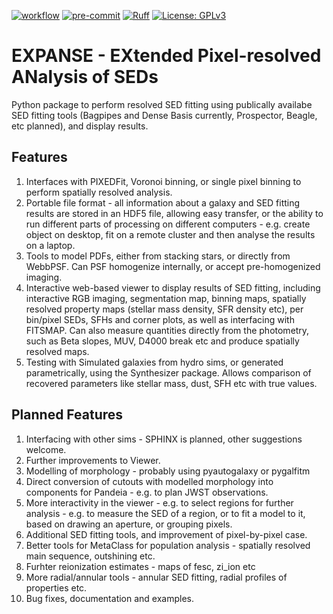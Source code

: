 [![workflow](https://github.com/tharvey303/EXPANSE/actions/workflows/python-app.yml/badge.svg)](https://github.com/duncanaustin98/galfind/actions)
[![pre-commit](https://img.shields.io/badge/pre--commit-enabled-brightgreen?logo=pre-commit&logoColor=white)](https://github.com/pre-commit/pre-commit)
[![Ruff](https://img.shields.io/endpoint?url=https://raw.githubusercontent.com/astral-sh/ruff/main/assets/badge/v2.json)](https://github.com/astral-sh/ruff)
[![License: GPLv3](https://img.shields.io/badge/License-GPLv3-blue.svg)](https://www.gnu.org/licenses/gpl-3.0)

# EXPANSE - EXtended Pixel-resolved ANalysis of SEDs

Python package to perform resolved SED fitting using publically availabe SED fitting tools (Bagpipes and Dense Basis currently, Prospector, Beagle, etc planned), and display results. 

## Features

1. Interfaces with PIXEDFit, Voronoi binning, or single pixel binning to perform spatially resolved analysis.
2. Portable file format - all information about a galaxy and SED fitting results are stored in an HDF5 file, allowing easy transfer, or the ability to run different parts of processing on different computers - e.g. create object on desktop, fit on a remote cluster and then analyse the results on a laptop.
3. Tools to model PDFs, either from stacking stars, or directly from WebbPSF. Can PSF homogenize internally, or accept pre-homogenized imaging.
4. Interactive web-based viewer to display results of SED fitting, including interactive RGB imaging, segmentation map, binning maps, spatially resolved property maps (stellar mass density, SFR density etc), per bin/pixel SEDs, SFHs and corner plots, as well as interfacing with FITSMAP. Can also measure quantities directly from the photometry, such as Beta slopes, MUV, D4000 break etc and produce spatially resolved maps.
5. Testing with Simulated galaxies from hydro sims, or generated parametrically, using the Synthesizer package. Allows comparison of recovered parameters like stellar mass, dust, SFH etc with true values.

## Planned Features

1. Interfacing with other sims - SPHINX is planned, other suggestions welcome.
2. Further improvements to Viewer.
3. Modelling of morphology - probably using pyautogalaxy or pygalfitm
4. Direct conversion of cutouts with modelled morphology into components for Pandeia - e.g. to plan JWST observations.
5. More interactivity in the viewer - e.g. to select regions for further analysis - e.g. to measure the SED of a region, or to fit a model to it, based on drawing an aperture, or grouping pixels.
6. Additional SED fitting tools, and improvement of pixel-by-pixel case.
7. Better tools for MetaClass for population analysis - spatially resolved main sequence, outshining etc.
8. Furhter reionization estimates - maps of fesc, zi_ion etc
9. More radial/annular tools - annular SED fitting, radial profiles of properties etc.
10. Bug fixes, documentation and examples.
